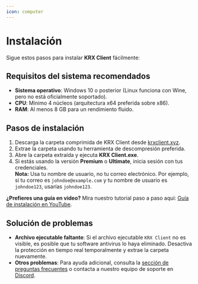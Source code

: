 ```yaml
---
icon: computer
---
```


# Instalación

Sigue estos pasos para instalar **KRX Client** fácilmente:

## Requisitos del sistema recomendados
- **Sistema operativo**: Windows 10 o posterior (Linux funciona con Wine, pero no está oficialmente soportado).
- **CPU**: Mínimo 4 núcleos (arquitectura x64 preferida sobre x86).
- **RAM**: Al menos 8 GB para un rendimiento fluido.

## Pasos de instalación
1. Descarga la carpeta comprimida de KRX Client desde [krxclient.xyz](https://krxclient.xyz).
2. Extrae la carpeta usando tu herramienta de descompresión preferida.
3. Abre la carpeta extraída y ejecuta **KRX Client.exe**.
4. Si estás usando la versión **Premium** o **Ultimate**, inicia sesión con tus credenciales.  
   **Nota:** Usa tu nombre de usuario, no tu correo electrónico. Por ejemplo, si tu correo es `johndoe@example.com` y tu nombre de usuario es `johndoe123`, usarías `johndoe123`.

**¿Prefieres una guía en video?** Mira nuestro tutorial paso a paso aquí: [Guía de instalación en YouTube](https://youtu.be/ytl2i0TpEso).

## Solución de problemas
- **Archivo ejecutable faltante**: Si el archivo ejecutable `KRX Client` no es visible, es posible que tu software antivirus lo haya eliminado. Desactiva la protección en tiempo real temporalmente y extrae la carpeta nuevamente.
- **Otros problemas**: Para ayuda adicional, consulta la [sección de preguntas frecuentes](../faq.md) o contacta a nuestro equipo de soporte en [Discord](https://discord.gg/MwzsHadQAe).
